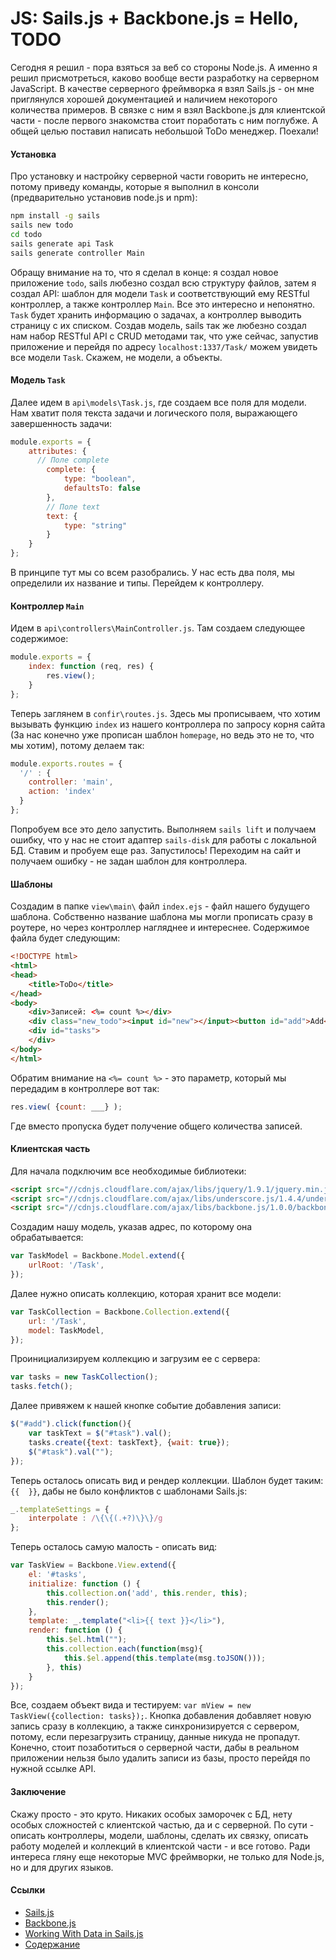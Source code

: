 JS: Sails.js + Backbone.js = Hello, TODO
======

Сегодня я решил - пора взяться за веб со стороны Node.js. А именно я решил присмотреться, каково вообще вести разработку на серверном JavaScript. В качестве серверного фреймворка я взял Sails.js - он мне приглянулся хорошей документацией и наличием некоторого количества примеров. В связке с ним я взял Backbone.js для клиентской части - после первого знакомства стоит поработать с ним поглубже. А общей целью поставил написать небольшой ToDo менеджер. Поехали!

#### Установка

Про установку и настройку серверной части говорить не интересно, потому приведу команды, которые я выполнил в консоли (предварительно установив node.js и npm):
```sh
npm install -g sails
sails new todo
cd todo
sails generate api Task
sails generate controller Main
```
Обращу внимание на то, что я сделал в конце: я создал новое приложение `todo`, sails любезно создал всю структуру файлов, затем я создал API: шаблон для модели `Task` и соответствующий ему RESTful контроллер, а также контроллер `Main`. Все это интересно и непонятно. `Task` будет хранить информацию о задачах, а контроллер выводить страницу с их списком. Создав модель, sails так же любезно создал нам набор RESTful API с CRUD методами так, что уже сейчас, запустив приложение и перейдя по адресу `localhost:1337/Task/` можем увидеть все модели `Task`. Скажем, не модели, а объекты.

#### Модель `Task`

Далее идем в `api\models\Task.js`, где создаем все поля для модели. Нам хватит поля текста задачи и логического поля, выражающего завершенность задачи:
```javascript
module.exports = {
	attributes: {
	  // Поле complete
		complete: {
			type: "boolean",
			defaultsTo: false
		},
		// Поле text
		text: {
			type: "string"
		}
	}
};
```
В принципе тут мы со всем разобрались. У нас есть два поля, мы определили их название и типы. Перейдем к контроллеру.

#### Контроллер `Main`

Идем в `api\controllers\MainController.js`. Там создаем следующее содержимое:
```javascript
module.exports = {
 	index: function (req, res) {
 		res.view();
 	}
};
```
Теперь заглянем в `confir\routes.js`. Здесь мы прописываем, что хотим вызывать функцию `index` из нашего контроллера по запросу корня сайта (За нас конечно уже прописан шаблон `homepage`, но ведь это не то, что мы хотим), потому делаем так:
```javascript
module.exports.routes = {
  '/' : {
    controller: 'main',
    action: 'index'
  }
};
```
Попробуем все это дело запустить. Выполняем `sails lift` и получаем ошибку, что у нас не стоит адаптер `sails-disk` для работы с локальной БД. Ставим и пробуем еще раз. Запустилось! Переходим на сайт и получаем ошибку - не задан шаблон для контроллера. 

#### Шаблоны

Создадим в папке `view\main\` файл `index.ejs` - файл нашего будущего шаблона. Собственно название шаблона мы могли прописать сразу в роутере, но через контроллер нагляднее и интереснее. Содержимое файла будет следующим:
```html
<!DOCTYPE html>
<html>
<head>
	<title>ToDo</title>
</head>
<body>
	<div>Записей: <%= count %></div>
	<div class="new_todo"><input id="new"></input><button id="add">Add</button></div>
	<div id="tasks">
	</div>
</body>
</html>
```
Обратим внимание на `<%= count %>` - это параметр, который мы передадим в контроллере вот так:
```javascript
res.view( {count: ___} );
```
Где вместо пропуска будет получение общего количества записей.

#### Клиентская часть

Для начала подключим все необходимые библиотеки:
```html
<script src="//cdnjs.cloudflare.com/ajax/libs/jquery/1.9.1/jquery.min.js"></script>
<script src="//cdnjs.cloudflare.com/ajax/libs/underscore.js/1.4.4/underscore-min.js"></script>
<script src="//cdnjs.cloudflare.com/ajax/libs/backbone.js/1.0.0/backbone-min.js"></script>
```
Создадим нашу модель, указав адрес, по которому она обрабатывается:
```javascript
var TaskModel = Backbone.Model.extend({
	urlRoot: '/Task',
});
```
Далее нужно описать коллекцию, которая хранит все модели:
```javascript
var TaskCollection = Backbone.Collection.extend({
	url: '/Task',
	model: TaskModel,
});
```
Проинициализируем коллекцию и загрузим ее с сервера:
```javascript
var tasks = new TaskCollection();
tasks.fetch();
```
Далее привяжем к нашей кнопке событие добавления записи:
```javascript
$("#add").click(function(){
	var taskText = $("#task").val();
	tasks.create({text: taskText}, {wait: true});
	$("#task").val("");
});
```
Теперь осталось описать вид и рендер коллекции. Шаблон будет таким: `{{  }}`, дабы не было конфликтов с шаблонами Sails.js:
```javascript
_.templateSettings = {
	interpolate : /\{\{(.+?)\}\}/g
};
```
Теперь осталось самую малость - описать вид:
```javascript
var TaskView = Backbone.View.extend({
	el: '#tasks',
	initialize: function () {
		this.collection.on('add', this.render, this);
		this.render();
	},
	template: _.template("<li>{{ text }}</li>"),
	render: function () {
		this.$el.html("");
		this.collection.each(function(msg){
			this.$el.append(this.template(msg.toJSON()));
		}, this)
	}
});
```
Все, создаем объект вида и тестируем: `var mView = new TaskView({collection: tasks});`. Кнопка добавления добавляет новую запись сразу в коллекцию, а также синхронизируется с сервером, потому, если перезагрузить страницу, данные никуда не пропадут. Конечно, стоит позаботиться о серверной части, дабы в реальном приложении нельзя было удалить записи из базы, просто перейдя по нужной ссылке API.

#### Заключение

Скажу просто - это круто. Никаких особых заморочек с БД, нету особых сложностей с клиентской частью, да и с серверной. По сути - описать контроллеры, модели, шаблоны, сделать их связку, описать работу моделей и коллекций в клиентской части - и все готово. Ради интереса гляну еще некоторые MVC фреймворки, не только для Node.js, но и для других языков.

#### Ссылки
* [Sails.js](http://sailsjs.org/#/)
* [Backbone.js](http://backbonejs.org/)
* [Working With Data in Sails.js](http://code.tutsplus.com/tutorials/working-with-data-in-sailsjs--net-31525)
* [Содержание](README.md)
